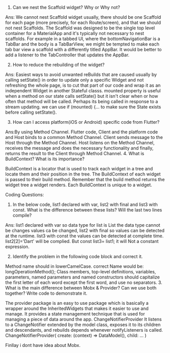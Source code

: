 1. Can we nest the Scaffold widget? Why or Why not?

 Ans: We cannot nest Scaffold widget usually, there should be one Scaffold for each page (more precisely, for each Route/screen), and that we should not nest Scaffolds.
The Scaffold was designed to be the single top level container for a MaterialApp and it's typically not necessary to nest scaffolds. For example in a tabbed UI, where the bottomNavigationBar is a TabBar and the body is a TabBarView, we might be tempted to make each tab bar view a scaffold with a differently titled AppBar. It would be better to add a listener to the TabController that updates the AppBar.

2. How to reduce the rebuilding of the widget?

Ans: Easiest ways to avoid unwanted reBuilds that are caused usually by calling setState() in order to update only a specific Widget and not refreshing the whole page, is to cut that part of our code and wrap it as an independent Widget in another Stateful classs. 
 mounted property is useful when a method on our state calls setState() but it isn't clear when or how often that method will be called. Perhaps its being called in response to a stream updating. we can use if (mounted) {... to make sure the State exists before calling setState().
 
3. How can I access platform(iOS or Android) specific code from Flutter?

Ans:By using Method Channel. 
Flutter code, Client and the platform code and Host binds to a common Method Channel. Client sends message to the Host through the Method Channel. Host listens on the Method  Channel, receives the message and does the necessary functionality and finally, returns the result to the Client through Method Channel.
4. What is BuildContext? What is its importance?

BuildContext is a locator that is used to track each widget in a tree and locate them and their position in the tree. The BuildContext of each widget is passed to their build method. Remember that the build method returns the widget tree a widget renders. Each BuildContext is unique to a widget.

Coding Questions:
1. In the below code, list1 declared with var, list2 with final and list3 with const. What is the difference between these lists? Will the last two lines compile?

Ans: list1 declared with var so data type for list is List<String> the data type cannot be changes values ca be changed, list2 with final so values can be detected at the runtime. list3 with const the values can be detected at complete time.  list2[2]='Dart' will be complied. But  const list3= list1; it will Not a constant expression.
 
2. Identify the problem in the following code block and correct it.
 
Method name should in lowerCamelCase. correct Name would be: longOperationMethod();
Class members, top-level definitions, variables, parameters, named parameters and named constructors should capitalize the first letter of each word except the first word, and use no separators.
3. What is the main difference between Mobx & Provider? Can we use both together? Write code to demonstrate it.
 
The provider package is an easy to use package which is basically a wrapper around the InheritedWidgets that makes it easier to use and manage. It provides a state management technique that is used for managing a piece of data around the app.
ChangeNotifierProvider<T extends ChangeNotifier> It listens to a ChangeNotifier extended by the model class, exposes it to its children and descendants, and rebuilds depends whenever notifyListeners is called.
ChangeNotifierProvider(
  create: (context) => DataModel(),
  child: ...
)
 
Finllay i dont have idea about Mobx.
